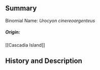## Summary

Binomial Name: _Urocyon cinereoargenteus_
##### Origin:
[[Cascadia Island]]
## History and Description